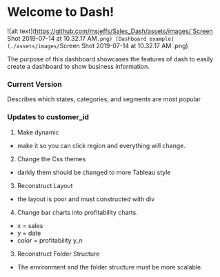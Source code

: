 # Welcome to Dash!
![alt text](https://github.com/msjeffs/Sales_Dash/assets/images/`Screen Shot 2019-07-14 at 10.32.17 AM`.png)
[Dashboard example](./assets/images/`Screen Shot 2019-07-14 at 10.32.17 AM`.png)

The purpose of this dashboard showcases the features of dash to easily create
a dashboard to show business information.


### Current Version

Describes which states, categories, and segments are most popular

### Updates to customer_id

1. Make dynamic  
- make it so you can click region and everything will change.

2. Change the Css themes  
- darkly them should be changed to more Tableau style

3. Reconstruct Layout

- the layout is poor and must constructed with div

4. Change bar charts into profitability charts.  
- x = sales
- y = date
- color = profitability y_n


3. Reconstruct Folder Structure

- The environment and the folder structure must be more scalable.
